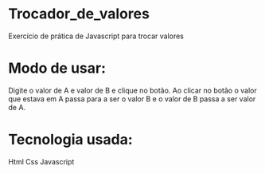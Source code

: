 # Trocador_de_valores
Exercício de prática de Javascript para trocar valores
# Modo de usar:
  Digite o valor de A e valor de B e clique no botão. 
  Ao clicar no botão o valor que estava em A passa para a ser o valor B e o valor de B passa a ser valor de A.
# Tecnologia usada:
  Html
  Css
  Javascript 
